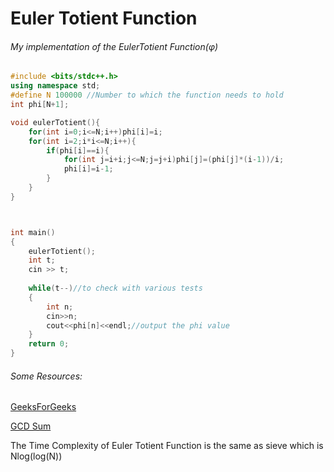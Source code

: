 # Euler Totient Function

###### My implementation of the EulerTotient Function(φ)

```CPP
#include <bits/stdc++.h>
using namespace std;
#define N 100000 //Number to which the function needs to hold
int phi[N+1];

void eulerTotient(){
    for(int i=0;i<=N;i++)phi[i]=i;
    for(int i=2;i*i<=N;i++){
        if(phi[i]==i){
            for(int j=i+i;j<=N;j=j+i)phi[j]=(phi[j]*(i-1))/i;
            phi[i]=i-1;
        }
    }
}



int main()
{
    eulerTotient();
    int t;
    cin >> t;
    
    while(t--)//to check with various tests
    {
        int n;
        cin>>n;
        cout<<phi[n]<<endl;//output the phi value
    }
    return 0;
}
```

###### Some Resources:

[GeeksForGeeks](https://www.geeksforgeeks.org/eulers-totient-function/)

[GCD Sum](https://codeforces.com/blog/entry/7308)

The Time Complexity of Euler Totient Function is the same as sieve which is Nlog(log(N))
